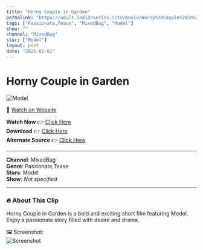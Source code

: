 ```yaml
---
title: "Horny Couple in Garden"
permalink: "https://adult.indianseries.site/movie/Horny%20Couple%20in%20Garden"
tags: ["Passionate,Tease", "MixedBag", "Model"]
show: ""
channel: "MixedBag"
star: ["Model"]
layout: post
date: "2025-01-01"
---
```


# Horny Couple in Garden

![Model](https://shorts.desisins.com/wp-content/uploads/2023/08/Horny-Passionate-MojFlix-DesiSins.com_.jpg)

🔗 [Watch on Website](https://adult.indianseries.site/movie/Horny%20Couple%20in%20Garden)

**Watch Now** 👉 [Click Here](https://adult.indianseries.site/movie/Horny%20Couple%20in%20Garden)  
**Download** 👉 [Click Here](https://adult.indianseries.site/movie/Horny%20Couple%20in%20Garden)  
**Alternate Source** 👉 [Click Here](https://adult.indianseries.site/movie/Horny%20Couple%20in%20Garden)

---

**Channel**: MixedBag  
**Genre**: Passionate,Tease  
**Stars**: Model  
**Show**: *Not specified*

---

### 🔥 About This Clip

Horny Couple in Garden is a bold and exciting short film featuring Model. Enjoy a passionate story filled with desire and drama.
 
🖼️ Screenshot:  
![Screenshot](https://shorts.desisins.com/wp-content/uploads/2023/08/Horny-Passionate-MojFlix-DesiSins.com_.jpg)
